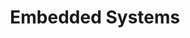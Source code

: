 ---
title: Embedded Systems
description: My projects about embedded systems.
slug: embedded
image: circuit.svg
---